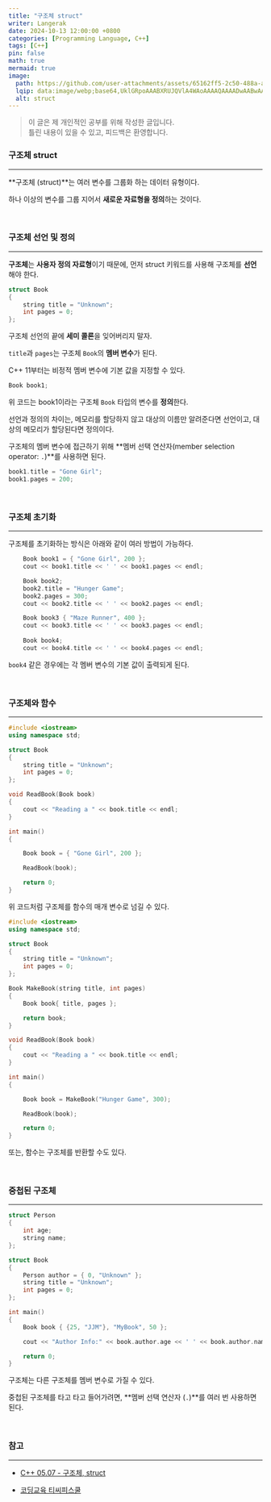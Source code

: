 ```yaml
---
title: "구조체 struct"
writer: Langerak
date: 2024-10-13 12:00:00 +0800
categories: [Programming Language, C++]
tags: [C++]
pin: false
math: true
mermaid: true
image:
  path: https://github.com/user-attachments/assets/65162ff5-2c50-488a-a1a7-c83fe2c78755
  lqip: data:image/webp;base64,UklGRpoAAABXRUJQVlA4WAoAAAAQAAAADwAABwAAQUxQSDIAAAARL0AmbZurmr57yyIiqE8oiG0bejIYEQTgqiDA9vqnsUSI6H+oAERp2HZ65qP/VIAWAFZQOCBCAAAA8AEAnQEqEAAIAAVAfCWkAALp8sF8rgRgAP7o9FDvMCkMde9PK7euH5M1m6VWoDXf2FkP3BqV0ZYbO6NA/VFIAAAA
  alt: struct
---
```


> 이 글은 제 개인적인 공부를 위해 작성한 글입니다.   
> 틀린 내용이 있을 수 있고, 피드백은 환영합니다.


### 구조체 struct

---

**구조체 (struct)**는 여러 변수를 그룹화 하는 데이터 유형이다.

하나 이상의 변수를 그룹 지어서 **새로운 자료형을 정의**하는 것이다.

<br/>

### 구조체 선언 및 정의

---

**구조체**는 **사용자 정의 자료형**이기 때문에, 먼저 struct 키워드를 사용해 구조체를 **선언**해야 한다.

```cpp
struct Book
{
	string title = "Unknown";
	int pages = 0;
};
```

구조체 선언의 끝에 **세미 콜론**을 잊어버리지 말자.

`title`과 `pages`는 구조체 `Book`의 **멤버 변수**가 된다.

C++ 11부터는 비정적 멤버 변수에 기본 값을 지정할 수 있다.

```cpp
Book book1;
```

위 코드는 book1이라는 구조체 `Book` 타입의 변수를 **정의**한다.

선언과 정의의 차이는, 메모리를 할당하지 않고 대상의 이름만 알려준다면 선언이고, 대상의 메모리가 할당된다면 정의이다.

구조체의 멤버 변수에 접근하기 위해 **멤버 선택 연산자(member selection operator: `.`)**를 사용하면 된다.

```cpp
book1.title = "Gone Girl";
book1.pages = 200;
```

<br/>

### 구조체 초기화

---

구조체를 초기화하는 방식은 아래와 같이 여러 방법이 가능하다.

```cpp
	Book book1 = { "Gone Girl", 200 };
	cout << book1.title << ' ' << book1.pages << endl;

	Book book2;
	book2.title = "Hunger Game";
	book2.pages = 300;
	cout << book2.title << ' ' << book2.pages << endl;

	Book book3 { "Maze Runner", 400 };
	cout << book3.title << ' ' << book3.pages << endl;
	
	Book book4;
	cout << book4.title << ' ' << book4.pages << endl;
```

`book4` 같은 경우에는 각 멤버 변수의 기본 값이 출력되게 된다.

<br/>

### 구조체와 함수

---

```cpp
#include <iostream>
using namespace std;

struct Book
{
	string title = "Unknown";
	int pages = 0;
};

void ReadBook(Book book)
{
	cout << "Reading a " << book.title << endl;
}

int main() 
{

	Book book = { "Gone Girl", 200 };

	ReadBook(book);

	return 0;
}
```

위 코드처럼 구조체를 함수의 매개 변수로 넘길 수 있다.

```cpp
#include <iostream>
using namespace std;

struct Book
{
	string title = "Unknown";
	int pages = 0;
};

Book MakeBook(string title, int pages)
{
	Book book{ title, pages };

	return book;
}

void ReadBook(Book book)
{
	cout << "Reading a " << book.title << endl;
}

int main() 
{

	Book book = MakeBook("Hunger Game", 300);

	ReadBook(book);

	return 0;
}
```

또는, 함수는 구조체를 반환할 수도 있다.

<br/>

### 중첩된 구조체

---

```cpp
struct Person
{
	int age;
	string name;
};

struct Book
{
	Person author = { 0, "Unknown" };
	string title = "Unknown";
	int pages = 0;
};

int main() 
{
	Book book { {25, "JJM"}, "MyBook", 50 };

	cout << "Author Info:" << book.author.age << ' ' << book.author.name << endl;

	return 0;
}
```

구조체는 다른 구조체를 멤버 변수로 가질 수 있다.

중첩된 구조체를 타고 타고 들어가려면, **멤버 선택 연산자 (`.`)**를 여러 번 사용하면 된다.

<br/>

### 참고

---

- [C++ 05.07 - 구조체, struct](https://boycoding.tistory.com/183)

- [코딩교육 티씨피스쿨](https://tcpschool.com/cpp/cpp_struct_intro)
